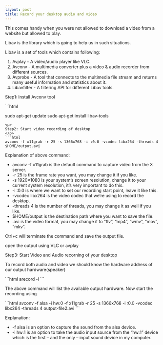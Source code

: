 ```yaml
---
layout: post
title: Record your desktop audio and video
---
```

<p class="message">
This comes handy when you were not allowed to download a video from a website but allowed to play.
</p>
<p>
Libav is the library which is going to help us in such situations.
</p><p>Libav is a set of tools which contains following:
</p><ol>
<li>Avplay - A video/audio player like VLC.</li>
<li>Avconv - A multimedia converter plus a video & audio recorder from different sources.
</li><li>Avprobe - A tool that connects to the multimedia file stream and returns many useful information and statistics about it.
</li><li>Libavfilter - A filtering API for different Libav tools.
</li></ol>
<p>
Step1: Install Avconv tool
</p>
```html

sudo apt-get update
sudo apt-get install libav-tools
```
<p>
Step2: Start video recording of desktop
</p>
```html
avconv -f x11grab -r 25 -s 1366x768 -i :0.0 -vcodec libx264 -threads 4 $HOME/output.avi
```

<p>
Explanation of above command:
<ul>
<li>    avconv -f x11grab is the default command to capture video from the X server.
</li><li>    -r 25 is the frame rate you want, you may change it if you like.
</li><li>    -s 1920×1080 is your system’s screen resolution, change it to your current system resolution, it’s very important to do this.
</li><li>    -i :0.0 is where we want to set our recording start point, leave it like this.
</li><li>    -vcodec libx264 is the video codec that we’re using to record the desktop.
</li><li>    -threads 4 is the number of threads, you may change it as well if you like.
</li><li>    $HOME/output is the destination path where you want to save the file.
</li><li>    .avi is the video format, you may change it to “flv”, “mp4”, “wmv”, “mov”, “mkv”.
</li></ul>
Ctrl+c will terminate the command and save the output file.

open the output using VLC or avplay
</p>
<p>
Step3: Start Video and Audio recorning of your desktop

To record both audio and video we should know the hardware address of our output hardware(speaker)
</p>
```html
arecord -l
```
<p>
The above command will list the available output hardware.
Now start the recording using
</p>
```html
avconv -f alsa -i hw:0 -f x11grab -r 25 -s 1366x768 -i :0.0 -vcodec libx264 -threads 4 output-file2.avi
```
<p>
Explanation:
<ul>
<li>    -f alsa is an option to capture the sound from the alsa device.
</li><li>    -i hw:1 is an option to take the audio input source from the “hw:1” device which is the first – and the only – input sound device in my computer.
</li></ul>
</p>
